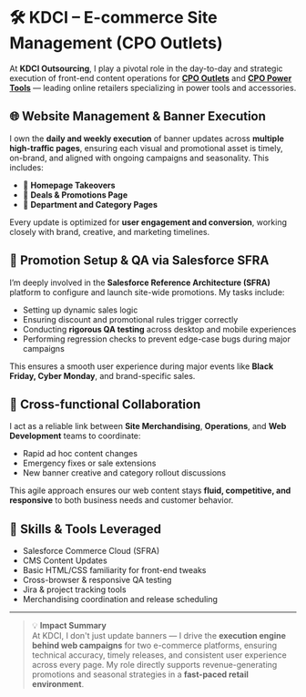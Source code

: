 # 🛠️ KDCI – E-commerce Site Management (CPO Outlets)

At **KDCI Outsourcing**, I play a pivotal role in the day-to-day and strategic execution of front-end content operations for **[CPO Outlets](https://cpooutlets.com)** and **[CPO Power Tools](https://cpopowertools.com)** — leading online retailers specializing in power tools and accessories.

## 🌐 Website Management & Banner Execution

I own the **daily and weekly execution** of banner updates across **multiple high-traffic pages**, ensuring each visual and promotional asset is timely, on-brand, and aligned with ongoing campaigns and seasonality. This includes:

- 🎯 **Homepage Takeovers**  
- 🎁 **Deals & Promotions Page**  
- 🧰 **Department and Category Pages**  

Every update is optimized for **user engagement and conversion**, working closely with brand, creative, and marketing timelines.

## 🧪 Promotion Setup & QA via Salesforce SFRA

I’m deeply involved in the **Salesforce Reference Architecture (SFRA)** platform to configure and launch site-wide promotions. My tasks include:

- Setting up dynamic sales logic
- Ensuring discount and promotional rules trigger correctly
- Conducting **rigorous QA testing** across desktop and mobile experiences
- Performing regression checks to prevent edge-case bugs during major campaigns

This ensures a smooth user experience during major events like **Black Friday, Cyber Monday**, and brand-specific sales.

## 🤝 Cross-functional Collaboration

I act as a reliable link between **Site Merchandising**, **Operations**, and **Web Development** teams to coordinate:

- Rapid ad hoc content changes
- Emergency fixes or sale extensions
- New banner creative and category rollout discussions

This agile approach ensures our web content stays **fluid, competitive, and responsive** to both business needs and customer behavior.

## 🧠 Skills & Tools Leveraged

- Salesforce Commerce Cloud (SFRA)
- CMS Content Updates
- Basic HTML/CSS familiarity for front-end tweaks
- Cross-browser & responsive QA testing
- Jira & project tracking tools
- Merchandising coordination and release scheduling

---

> 💡 **Impact Summary**  
At KDCI, I don't just update banners — I drive the **execution engine behind web campaigns** for two e-commerce platforms, ensuring technical accuracy, timely releases, and consistent user experience across every page. My role directly supports revenue-generating promotions and seasonal strategies in a **fast-paced retail environment**.
